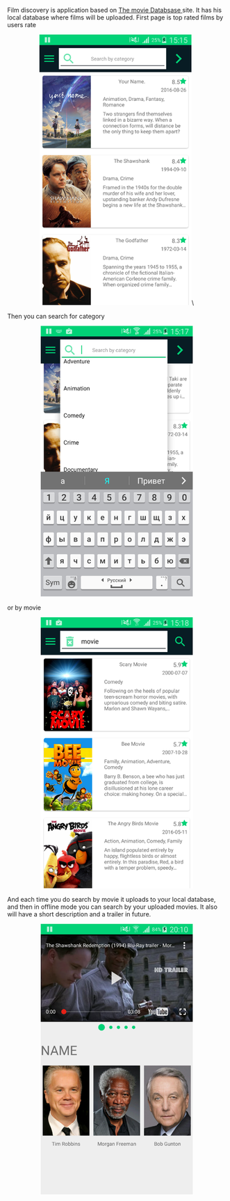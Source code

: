 Film discovery is application based on <a href="https://www.themoviedb.org/?language=en"> The movie Databsase </a> site.
It has his local database where films will be uploaded.
First page is top rated films by users rate

<p align="center">
  <img src="https://github.com/DmitryKizama/FilmDiscovery/blob/master/screenshots/1.png" width="350"/>\
</p>

Then you can search for category
<p align="center">
  <img src="https://github.com/DmitryKizama/FilmDiscovery/blob/master/screenshots/2.png" width="350"/>
</p>

or by movie 
<p align="center">
  <img src="https://github.com/DmitryKizama/FilmDiscovery/blob/master/screenshots/3.png" width="350"/>
</p>

And each time you do search by movie it uploads to your local database, and then in offline mode you can search by your uploaded movies.
It also will have a short description and a trailer in future.
<p align="center">
  <img src="https://github.com/DmitryKizama/FilmDiscovery/blob/master/screenshots/4.png" width="350"/>
</p>

